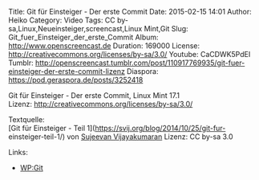Title: Git für Einsteiger - Der erste Commit
Date: 2015-02-15 14:01
Author: Heiko
Category: Video
Tags: CC by-sa,Linux,Neueinsteiger,screencast,Linux Mint,Git
Slug: Git_fuer_Einsteiger_der_erste_Commit
Album: http://www.openscreencast.de
Duration: 169000
License: http://creativecommons.org/licenses/by-sa/3.0/
Youtube: CaCDWK5PdEI
Tumblr: http://openscreencast.tumblr.com/post/110917769935/git-fuer-einsteiger-der-erste-commit-lizenz
Diaspora: https://pod.geraspora.de/posts/3252418

Git für Einsteiger - Der erste Commit, Linux Mint 17.1  
Lizenz: <http://creativecommons.org/licenses/by-sa/3.0/>  
  
Textquelle:  
[Git für Einsteiger - Teil 1](https://svij.org/blog/2014/10/25/git-fur-
einsteiger-teil-1/) von [Sujeevan Vijayakumaran](http://svij.org/) Lizenz: CC
by-sa 3.0

Links:

  * [WP:Git](http://de.wikipedia.org/wiki/Git "Link zu wikipedia.org/" )

